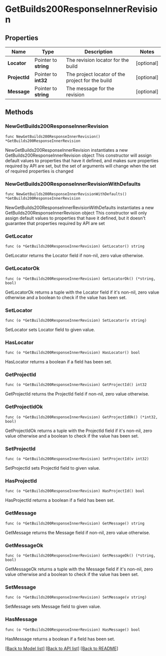# GetBuilds200ResponseInnerRevision

## Properties

Name | Type | Description | Notes
------------ | ------------- | ------------- | -------------
**Locator** | Pointer to **string** | The revision locator for the build | [optional] 
**ProjectId** | Pointer to **int32** | The project locator of the project for the build | [optional] 
**Message** | Pointer to **string** | The message for the revision | [optional] 

## Methods

### NewGetBuilds200ResponseInnerRevision

`func NewGetBuilds200ResponseInnerRevision() *GetBuilds200ResponseInnerRevision`

NewGetBuilds200ResponseInnerRevision instantiates a new GetBuilds200ResponseInnerRevision object
This constructor will assign default values to properties that have it defined,
and makes sure properties required by API are set, but the set of arguments
will change when the set of required properties is changed

### NewGetBuilds200ResponseInnerRevisionWithDefaults

`func NewGetBuilds200ResponseInnerRevisionWithDefaults() *GetBuilds200ResponseInnerRevision`

NewGetBuilds200ResponseInnerRevisionWithDefaults instantiates a new GetBuilds200ResponseInnerRevision object
This constructor will only assign default values to properties that have it defined,
but it doesn't guarantee that properties required by API are set

### GetLocator

`func (o *GetBuilds200ResponseInnerRevision) GetLocator() string`

GetLocator returns the Locator field if non-nil, zero value otherwise.

### GetLocatorOk

`func (o *GetBuilds200ResponseInnerRevision) GetLocatorOk() (*string, bool)`

GetLocatorOk returns a tuple with the Locator field if it's non-nil, zero value otherwise
and a boolean to check if the value has been set.

### SetLocator

`func (o *GetBuilds200ResponseInnerRevision) SetLocator(v string)`

SetLocator sets Locator field to given value.

### HasLocator

`func (o *GetBuilds200ResponseInnerRevision) HasLocator() bool`

HasLocator returns a boolean if a field has been set.

### GetProjectId

`func (o *GetBuilds200ResponseInnerRevision) GetProjectId() int32`

GetProjectId returns the ProjectId field if non-nil, zero value otherwise.

### GetProjectIdOk

`func (o *GetBuilds200ResponseInnerRevision) GetProjectIdOk() (*int32, bool)`

GetProjectIdOk returns a tuple with the ProjectId field if it's non-nil, zero value otherwise
and a boolean to check if the value has been set.

### SetProjectId

`func (o *GetBuilds200ResponseInnerRevision) SetProjectId(v int32)`

SetProjectId sets ProjectId field to given value.

### HasProjectId

`func (o *GetBuilds200ResponseInnerRevision) HasProjectId() bool`

HasProjectId returns a boolean if a field has been set.

### GetMessage

`func (o *GetBuilds200ResponseInnerRevision) GetMessage() string`

GetMessage returns the Message field if non-nil, zero value otherwise.

### GetMessageOk

`func (o *GetBuilds200ResponseInnerRevision) GetMessageOk() (*string, bool)`

GetMessageOk returns a tuple with the Message field if it's non-nil, zero value otherwise
and a boolean to check if the value has been set.

### SetMessage

`func (o *GetBuilds200ResponseInnerRevision) SetMessage(v string)`

SetMessage sets Message field to given value.

### HasMessage

`func (o *GetBuilds200ResponseInnerRevision) HasMessage() bool`

HasMessage returns a boolean if a field has been set.


[[Back to Model list]](../README.md#documentation-for-models) [[Back to API list]](../README.md#documentation-for-api-endpoints) [[Back to README]](../README.md)


